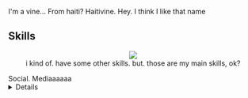 I'm a vine... From haiti? Haitivine. Hey. I think I like that name

## Skills

<center>
 <p align="center">
  <a href="https://skillicons.dev/" target="_blank">
    <img
      src="https://skillicons.dev/icons?i=github,html,css,js,vscode,lua,cpp&theme=dark"
    />
  </a>
  <br>   i kind of. have some other skills. but. those are my main skills, ok?
</p>
  </center>
 Social. Mediaaaaaa
 <details>
  https://x.com/sewnies
  https://www.youtube.com/@sewnies/featured
  https://www.roblox.com/users/7009510135/profile
 </details>
 
 
